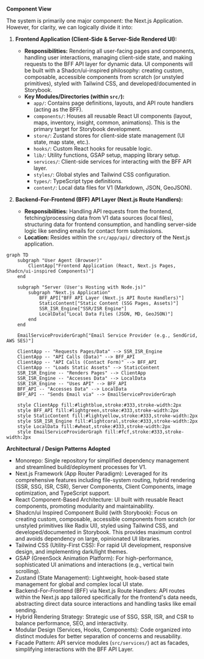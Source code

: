 **Component View**

The system is primarily one major component: the Next.js Application. However, for clarity, we can logically divide it into:

1.  **Frontend Application (Client-Side & Server-Side Rendered UI):**

      * **Responsibilities:** Rendering all user-facing pages and components, handling user interactions, managing client-side state, and making requests to the BFF API layer for dynamic data. UI components will be built with a Shadcn/ui-inspired philosophy: creating custom, composable, accessible components from scratch (or unstyled primitives), styled with Tailwind CSS, and developed/documented in Storybook.
      * **Key Modules/Directories (within `src/`):**
          * `app/`: Contains page definitions, layouts, and API route handlers (acting as the BFF).
          * `components/`: Houses all reusable React UI components (layout, maps, inventory, insight, common, animations). This is the primary target for Storybook development.
          * `store/`: Zustand stores for client-side state management (UI state, map state, etc.).
          * `hooks/`: Custom React hooks for reusable logic.
          * `lib/`: Utility functions, GSAP setup, mapping library setup.
          * `services/`: Client-side services for interacting with the BFF API layer.
          * `styles/`: Global styles and Tailwind CSS configuration.
          * `types/`: TypeScript type definitions.
          * `content/`: Local data files for V1 (Markdown, JSON, GeoJSON).

2.  **Backend-For-Frontend (BFF) API Layer (Next.js Route Handlers):**

      * **Responsibilities:** Handling API requests from the frontend, fetching/processing data from V1 data sources (local files), structuring data for frontend consumption, and handling server-side logic like sending emails for contact form submissions.
      * **Location:** Resides within the `src/app/api/` directory of the Next.js application.

<!-- end list -->

```mermaid
graph TD
    subgraph "User Agent (Browser)"
        ClientApp["Frontend Application (React, Next.js Pages, Shadcn/ui-inspired Components)"]
    end

    subgraph "Server (User's Hosting with Node.js)"
        subgraph "Next.js Application"
            BFF_API["BFF API Layer (Next.js API Route Handlers)"]
            StaticContent["Static Content (SSG Pages, Assets)"]
            SSR_ISR_Engine["SSR/ISR Engine"]
            LocalData["Local Data Files (JSON, MD, GeoJSON)"]
        end
    end

    EmailServiceProviderGraph["Email Service Provider (e.g., SendGrid, AWS SES)"]

    ClientApp -- "Requests Pages/Data" --> SSR_ISR_Engine
    ClientApp -- "API Calls (Data)" --> BFF_API
    ClientApp -- "API Calls (Contact Form)" --> BFF_API
    ClientApp -- "Loads Static Assets" --> StaticContent
    SSR_ISR_Engine -- "Renders Pages" --> ClientApp
    SSR_ISR_Engine -- "Accesses Data" --> LocalData
    SSR_ISR_Engine -- "Uses API" --> BFF_API
    BFF_API -- "Accesses Data" --> LocalData
    BFF_API -- "Sends Email via" --> EmailServiceProviderGraph

    style ClientApp fill:#lightblue,stroke:#333,stroke-width:2px
    style BFF_API fill:#lightgreen,stroke:#333,stroke-width:2px
    style StaticContent fill:#lightyellow,stroke:#333,stroke-width:2px
    style SSR_ISR_Engine fill:#lightcoral,stroke:#333,stroke-width:2px
    style LocalData fill:#wheat,stroke:#333,stroke-width:2px
    style EmailServiceProviderGraph fill:#fcf,stroke:#333,stroke-width:2px

```

**Architectural / Design Patterns Adopted**

  * Monorepo: Single repository for simplified dependency management and streamlined build/deployment processes for V1.
  * Next.js Framework (App Router Paradigm): Leveraged for its comprehensive features including file-system routing, hybrid rendering (SSR, SSG, ISR, CSR), Server Components, Client Components, image optimization, and TypeScript support.
  * React Component-Based Architecture: UI built with reusable React components, promoting modularity and maintainability.
  * Shadcn/ui Inspired Component Build (with Storybook): Focus on creating custom, composable, accessible components from scratch (or unstyled primitives like Radix UI), styled using Tailwind CSS, and developed/documented in Storybook. This provides maximum control and avoids dependency on large, opinionated UI libraries.
  * Tailwind CSS (Utility-First CSS): For rapid UI development, responsive design, and implementing dark/light themes.
  * GSAP (GreenSock Animation Platform): For high-performance, sophisticated UI animations and interactions (e.g., vertical twin scrolling).
  * Zustand (State Management): Lightweight, hook-based state management for global and complex local UI state.
  * Backend-For-Frontend (BFF) via Next.js Route Handlers: API routes within the Next.js app tailored specifically for the frontend's data needs, abstracting direct data source interactions and handling tasks like email sending.
  * Hybrid Rendering Strategy: Strategic use of SSG, SSR, ISR, and CSR to balance performance, SEO, and interactivity.
  * Modular Design (Services, Hooks, Components): Code organized into distinct modules for better separation of concerns and reusability.
  * Facade Pattern: API service modules (`src/services/`) act as facades, simplifying interactions with the BFF API Layer. 